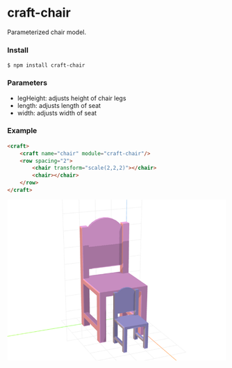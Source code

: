# craft-chair

Parameterized chair model.

### Install
    $ npm install craft-chair

### Parameters
- legHeight: adjusts height of chair legs
- length: adjusts length of seat
- width: adjusts width of seat

### Example
```html
<craft>
    <craft name="chair" module="craft-chair"/>
    <row spacing="2">
        <chair transform="scale(2,2,2)"></chair>
        <chair></chair>        
    </row>
</craft>
```

![example](example.png)